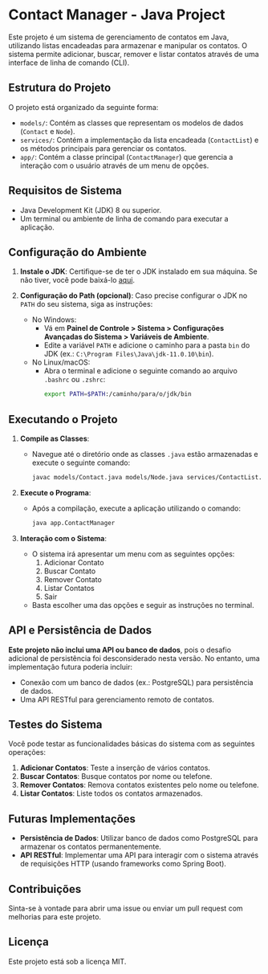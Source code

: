# Contact Manager - Java Project

Este projeto é um sistema de gerenciamento de contatos em Java, utilizando listas encadeadas para armazenar e manipular os contatos. O sistema permite adicionar, buscar, remover e listar contatos através de uma interface de linha de comando (CLI).

## Estrutura do Projeto

O projeto está organizado da seguinte forma:
- `models/`: Contém as classes que representam os modelos de dados (`Contact` e `Node`).
- `services/`: Contém a implementação da lista encadeada (`ContactList`) e os métodos principais para gerenciar os contatos.
- `app/`: Contém a classe principal (`ContactManager`) que gerencia a interação com o usuário através de um menu de opções.

## Requisitos de Sistema

- Java Development Kit (JDK) 8 ou superior.
- Um terminal ou ambiente de linha de comando para executar a aplicação.

## Configuração do Ambiente

1. **Instale o JDK**: Certifique-se de ter o JDK instalado em sua máquina. Se não tiver, você pode baixá-lo [aqui](https://www.oracle.com/java/technologies/javase-jdk11-downloads.html).

2. **Configuração do Path (opcional)**: Caso precise configurar o JDK no `PATH` do seu sistema, siga as instruções:
   - No Windows:
     - Vá em **Painel de Controle > Sistema > Configurações Avançadas do Sistema > Variáveis de Ambiente**.
     - Edite a variável `PATH` e adicione o caminho para a pasta `bin` do JDK (ex.: `C:\Program Files\Java\jdk-11.0.10\bin`).
   - No Linux/macOS:
     - Abra o terminal e adicione o seguinte comando ao arquivo `.bashrc` ou `.zshrc`:
       ```bash
       export PATH=$PATH:/caminho/para/o/jdk/bin
       ```

## Executando o Projeto

1. **Compile as Classes**:
   - Navegue até o diretório onde as classes `.java` estão armazenadas e execute o seguinte comando:
     ```bash
     javac models/Contact.java models/Node.java services/ContactList.java app/ContactManager.java
     ```

2. **Execute o Programa**:
   - Após a compilação, execute a aplicação utilizando o comando:
     ```bash
     java app.ContactManager
     ```

3. **Interação com o Sistema**:
   - O sistema irá apresentar um menu com as seguintes opções:
     1. Adicionar Contato
     2. Buscar Contato
     3. Remover Contato
     4. Listar Contatos
     0. Sair
   - Basta escolher uma das opções e seguir as instruções no terminal.

## API e Persistência de Dados

**Este projeto não inclui uma API ou banco de dados**, pois o desafio adicional de persistência foi desconsiderado nesta versão. No entanto, uma implementação futura poderia incluir:
- Conexão com um banco de dados (ex.: PostgreSQL) para persistência de dados.
- Uma API RESTful para gerenciamento remoto de contatos.

## Testes do Sistema

Você pode testar as funcionalidades básicas do sistema com as seguintes operações:

1. **Adicionar Contatos**: Teste a inserção de vários contatos.
2. **Buscar Contatos**: Busque contatos por nome ou telefone.
3. **Remover Contatos**: Remova contatos existentes pelo nome ou telefone.
4. **Listar Contatos**: Liste todos os contatos armazenados.

## Futuras Implementações

- **Persistência de Dados**: Utilizar banco de dados como PostgreSQL para armazenar os contatos permanentemente.
- **API RESTful**: Implementar uma API para interagir com o sistema através de requisições HTTP (usando frameworks como Spring Boot).

## Contribuições

Sinta-se à vontade para abrir uma issue ou enviar um pull request com melhorias para este projeto.

## Licença

Este projeto está sob a licença MIT.
